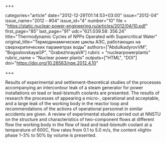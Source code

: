 +++

categories="article"
date="2012-12-29T01:14:53+03:00"
issue="2012-04"
issue_name="2012 - #04"
issue_id="4"
number="10"
file = "https://static.nuclear-power-engineering.ru/articles/2012/04/10.pdf"
first_page="85"
last_page="91"
udc="621.039.58: 356.24"
title="Thermodynamic Cycles of NPPs Operated with Supercritical Water"
original_title="Термодинамические циклы АЭС, работающих на сверхкритических параметрах воды"
authors=["AbdulkadyrovVM", "BogoslovskayaGP", "GrabezhnayaVA"]
rubric = "nuclearpowerplants"
rubric_name = "Nuclear power plants"
outputs=["HTML", "DOI"]
doi="https://doi.org/10.26583/npe.2012.4.10"

+++ 

Results of experimental and settlement-theoretical studies of the processes accompanying an intercontour leak of a steam generator for power installations on lead or lead-bismuth coolants are presented.
The results of research the processes of appearing a micro-, operational and acceptable, and  a  large  leak  of  the  working  body  in  the  reactor  loop  and  recommendations  of  the  actions  of operational personnel in similar accidents are given. 
A review of experimental studies carried out at NNSTU on the structure and characteristics of two-component flows at different flow the working body in the flow of lead and lead-bismuth coolant at a temperature of 600C, flow rates from 0.1 to 5.0 m/s, the content «light» phase 1–3% to 50% by volume is presented.
